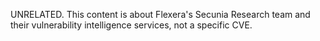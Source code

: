 UNRELATED. This content is about Flexera's Secunia Research team and their vulnerability intelligence services, not a specific CVE.